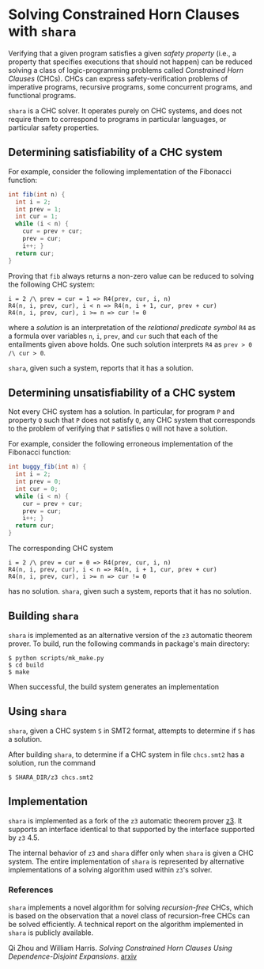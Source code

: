 # Solving Constrained Horn Clauses with `shara`

Verifying that a given program satisfies a given _safety property_
(i.e., a property that specifies executions that should not happen)
can be reduced solving a class of logic-programming problems called
_Constrained Horn Clauses_ (CHCs). CHCs can express
safety-verification problems of imperative programs, recursive
programs, some concurrent programs, and functional programs.

`shara` is a CHC solver. It operates purely on CHC systems, and does
not require them to correspond to programs in particular languages, or
particular safety properties.

## Determining satisfiability of a CHC system

For example, consider the following implementation of the Fibonacci
function:
```java
int fib(int n) {
  int i = 2;
  int prev = 1;
  int cur = 1;
  while (i < n) {
    cur = prev + cur;
    prev = cur;
    i++; }
  return cur;
}
```

Proving that `fib` always returns a non-zero value can be reduced to
solving the following CHC system:
```shell
i = 2 /\ prev = cur = 1 => R4(prev, cur, i, n)
R4(n, i, prev, cur), i < n => R4(n, i + 1, cur, prev + cur)
R4(n, i, prev, cur), i >= n => cur != 0
```

where a _solution_ is an interpretation of the _relational predicate
symbol_ `R4` as a formula over variables `n`, `i`, `prev`, and `cur`
such that each of the entailments given above holds. One such solution
interprets `R4` as `prev > 0 /\ cur > 0`.

`shara`, given such a system, reports that it has a solution.

## Determining unsatisfiability of a CHC system

Not every CHC system has a solution. In particular, for program `P`
and property `Q` such that `P` does not satisfy `Q`, any CHC system
that corresponds to the problem of verifying that `P` satisfies `Q`
will not have a solution.

For example, consider the following erroneous implementation of the
Fibonacci function:
```java
int buggy_fib(int n) {
  int i = 2;
  int prev = 0;
  int cur = 0;
  while (i < n) {
    cur = prev + cur;
    prev = cur;
    i++; }
  return cur;
}
```

The corresponding CHC system
```shell
i = 2 /\ prev = cur = 0 => R4(prev, cur, i, n)
R4(n, i, prev, cur), i < n => R4(n, i + 1, cur, prev + cur)
R4(n, i, prev, cur), i >= n => cur != 0
```

has no solution. `shara`, given such a system, reports that it has no
solution.

## Building `shara`

`shara` is implemented as an alternative version of the `z3` automatic
theorem prover.  To build, run the following commands in package's
main directory:

```shell
$ python scripts/mk_make.py
$ cd build
$ make
```
When successful, the build system generates an implementation

## Using `shara`

`shara`, given a CHC system `S` in SMT2 format, attempts to determine
if `S` has a solution. 

After building `shara`, to determine if a CHC system in file
`chcs.smt2` has a solution, run the command

```shell
$ SHARA_DIR/z3 chcs.smt2
```

## Implementation

`shara` is implemented as a fork of the `z3` automatic theorem prover
[z3](https://github.com/Z3Prover/z3). It supports an interface
identical to that supported by the interface supported by `z3` 4.5.

The internal behavior of `z3` and `shara` differ only when `shara` is
given a CHC system. The entire implementation of `shara` is
represented by alternative implementations of a solving algorithm used
within `z3`'s solver.

### References

`shara` implements a novel algorithm for solving _recursion-free_
CHCs, which is based on the observation that a novel class of
recursion-free CHCs can be solved efficiently. A technical report on
the algorithm implemented in `shara` is publicly available.

Qi Zhou and William Harris. _Solving Constrained Horn Clauses Using
Dependence-Disjoint Expansions_. [arxiv](TODO)
